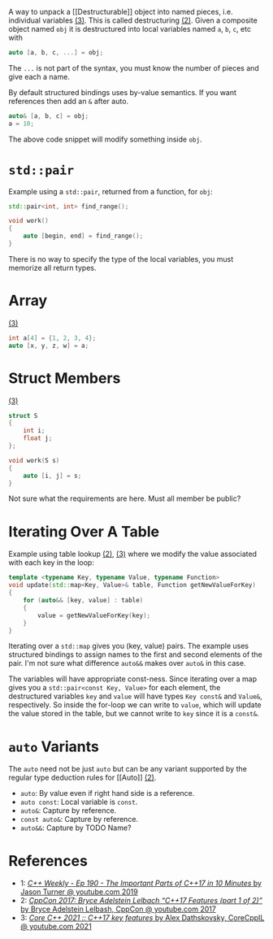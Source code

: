 A way to unpack a [[Destructurable]] object into named pieces, i.e. individual variables [(3)](https://youtu.be/3gGhP0C-xOY?t=93).
This is called destructuring [(2)](https://youtu.be/fI2xiUqqH3Q?t=84).
Given a composite object named `obj` it is destructured into local variables named `a`, `b`, `c`, etc with
```cpp
auto [a, b, c, ...] = obj;
```

The `...` is not part of the syntax, you must know the number of pieces and give each a name.

By default structured bindings uses by-value semantics.
If you want references then add an `&` after auto.
```cpp
auto& [a, b, c] = obj;
a = 10;
```
The above code snippet will modify something inside `obj`.

# `std::pair`

Example using a `std::pair`, returned from a function, for `obj`:
```cpp
std::pair<int, int> find_range();

void work()
{
	auto [begin, end] = find_range();
}
```

There is no way to specify the type of the local variables, you must memorize all return types.

# Array

[(3)](https://youtu.be/3gGhP0C-xOY?t=176)

```cpp
int a[4] = {1, 2, 3, 4};
auto [x, y, z, w] = a;
```

# Struct Members

[(3)](https://youtu.be/3gGhP0C-xOY?t=204)

```cpp
struct S
{
	int i;
	float j;
};

void work(S s)
{
	auto [i, j] = s;
}
```

Not sure what the requirements are here.
Must all member be public?


# Iterating Over A Table

Example using table lookup [(2)](https://youtu.be/fI2xiUqqH3Q?t=293), [(3)](https://youtu.be/3gGhP0C-xOY?t=222) where we modify the value associated with each key in the loop:
```cpp
template <typename Key, typename Value, typename Function>
void update(std::map<Key, Value>& table, Function getNewValueForKey)
{
	for (auto&& [key, value] : table)
	{
		value = getNewValueForKey(key);
	}
}
```

Iterating over a `std::map` gives you (key, value) pairs.
The example uses structured bindings to assign names to the first and second elements of the pair.
I'm not sure what difference `auto&&` makes over `auto&` in this case.

The variables will have appropriate const-ness.
Since iterating over a map gives you a `std::pair<const Key, Value>` for each element, the destructured variables `key` and `value` will have types `Key const&` and `Value&`, respectively.
So inside the for-loop we can write to `value`, which will update the value stored in the table, but we cannot write to `key` since it is a `const&`.


# `auto` Variants

The `auto` need not be just `auto` but can be any variant supported by the regular type deduction rules for [[Auto]]  [(2)](https://youtu.be/fI2xiUqqH3Q?t=268).
- `auto`: By value even if right hand side is a reference.
- `auto const`: Local variable is `const`.
- `auto&`: Capture by reference.
- `const auto&`: Capture by reference.
- `auto&&`: Capture by TODO Name?

# References

- 1: [_C++ Weekly - Ep 190 - The Important Parts of C++17 in 10 Minutes_ by Jason Turner @ youtube.com 2019](https://www.youtube.com/watch?v=QpFjOlzg1r4)
- 2: [_CppCon 2017: Bryce Adelstein Lelbach “C++17 Features (part 1 of 2)”_ by Bryce Adelstein Lelbash, CppCon @ youtube.com 2017](https://youtu.be/fI2xiUqqH3Q)
- 3: [_Core C++ 2021 :: C++17 key features_ by Alex Dathskovsky, CoreCppIL @ youtube.com 2021](https://www.youtube.com/watch?v=3gGhP0C-xOY)
